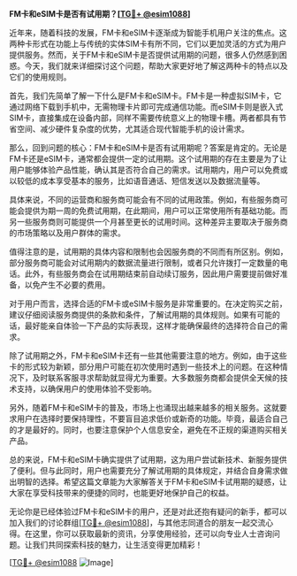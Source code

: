 **FM卡和eSIM卡是否有试用期？[[TG💪+ @esim1088](https://t.me/s/esim1088)]**

近年来，随着科技的发展，FM卡和eSIM卡逐渐成为智能手机用户关注的焦点。这两种卡形式在功能上与传统的实体SIM卡有所不同，它们以更加灵活的方式为用户提供服务。然而，关于FM卡和eSIM卡是否提供试用期的问题，很多人仍然感到困惑。今天，我们就来详细探讨这个问题，帮助大家更好地了解这两种卡的特点以及它们的使用规则。

首先，我们先简单了解一下什么是FM卡和eSIM卡。FM卡是一种虚拟SIM卡，它通过网络下载到手机中，无需物理卡片即可完成通信功能。而eSIM卡则是嵌入式SIM卡，直接集成在设备内部，同样不需要传统意义上的物理卡槽。两者都具有节省空间、减少硬件复杂度的优势，尤其适合现代智能手机的设计需求。

那么，回到问题的核心：FM卡和eSIM卡是否有试用期呢？答案是肯定的。无论是FM卡还是eSIM卡，通常都会提供一定的试用期。这个试用期的存在主要是为了让用户能够体验产品性能，确认其是否符合自己的需求。试用期内，用户可以免费或以较低的成本享受基本的服务，比如语音通话、短信发送以及数据流量等。

具体来说，不同的运营商和服务商可能会有不同的试用政策。例如，有些服务商可能会提供为期一周的免费试用期，在此期间，用户可以正常使用所有基础功能。而另一些服务商则可能提供一个月甚至更长的试用时间。这种差异主要取决于服务商的市场策略以及用户群体的需求。

值得注意的是，试用期的具体内容和限制也会因服务商的不同而有所区别。例如，部分服务商可能会对试用期内的数据流量进行限制，或者只允许拨打一定数量的电话。此外，有些服务商会在试用期结束前自动续订服务，因此用户需要提前做好准备，以免产生不必要的费用。

对于用户而言，选择合适的FM卡或eSIM卡服务是非常重要的。在决定购买之前，建议仔细阅读服务商提供的条款和条件，了解试用期的具体规则。如果有可能的话，最好能亲自体验一下产品的实际表现，这样才能确保最终的选择符合自己的需求。

除了试用期之外，FM卡和eSIM卡还有一些其他需要注意的地方。例如，由于这些卡的形式较为新颖，部分用户可能在初次使用时遇到一些技术上的问题。在这种情况下，及时联系客服寻求帮助就显得尤为重要。大多数服务商都会提供全天候的技术支持，以确保用户的使用体验不受影响。

另外，随着FM卡和eSIM卡的普及，市场上也涌现出越来越多的相关服务。这就要求用户在选择时要保持理性，不要盲目追求低价或新奇的功能。毕竟，最适合自己的才是最好的。同时，也要注意保护个人信息安全，避免在不正规的渠道购买相关产品。

总的来说，FM卡和eSIM卡确实提供了试用期，这为用户尝试新技术、新服务提供了便利。但与此同时，用户也需要充分了解试用期的具体规定，并结合自身需求做出明智的选择。希望这篇文章能为大家解答关于FM卡和eSIM卡试用期的疑惑，让大家在享受科技带来的便捷的同时，也能更好地保护自己的权益。

无论你是已经体验过FM卡和eSIM卡的用户，还是对此还抱有疑问的新手，都可以加入我们的讨论群组[[TG💪+ @esim1088](https://t.me/s/esim1088)]，与其他志同道合的朋友一起交流心得。在这里，你可以获取最新的资讯，分享使用经验，还可以向专业人士咨询问题。让我们共同探索科技的魅力，让生活变得更加精彩！

[[TG💪+ @esim1088](https://t.me/s/esim1088) ![Image](https://i.postimg.cc/4NQfJmqS/Snipaste-2025-05-13-00-14-12.png)]